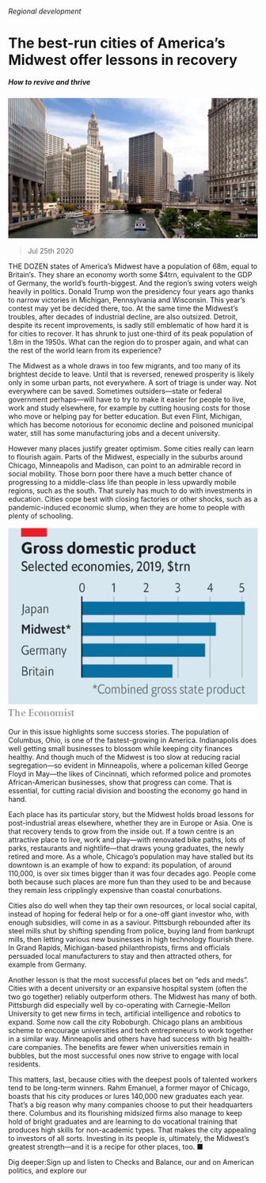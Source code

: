 ###### Regional development

# The best-run cities of America’s Midwest offer lessons in recovery 

##### How to revive and thrive 

![image](images/20200725_LDP502.jpg) 

> Jul 25th 2020 

THE DOZEN states of America’s Midwest have a population of 68m, equal to Britain’s. They share an economy worth some $4trn, equivalent to the GDP of Germany, the world’s fourth-biggest. And the region’s swing voters weigh heavily in politics. Donald Trump won the presidency four years ago thanks to narrow victories in Michigan, Pennsylvania and Wisconsin. This year’s contest may yet be decided there, too. At the same time the Midwest’s troubles, after decades of industrial decline, are also outsized. Detroit, despite its recent improvements, is sadly still emblematic of how hard it is for cities to recover. It has shrunk to just one-third of its peak population of 1.8m in the 1950s. What can the region do to prosper again, and what can the rest of the world learn from its experience?

The Midwest as a whole draws in too few migrants, and too many of its brightest decide to leave. Until that is reversed, renewed prosperity is likely only in some urban parts, not everywhere. A sort of triage is under way. Not everywhere can be saved. Sometimes outsiders—state or federal government perhaps—will have to try to make it easier for people to live, work and study elsewhere, for example by cutting housing costs for those who move or helping pay for better education. But even Flint, Michigan, which has become notorious for economic decline and poisoned municipal water, still has some manufacturing jobs and a decent university.


However many places justify greater optimism. Some cities really can learn to flourish again. Parts of the Midwest, especially in the suburbs around Chicago, Minneapolis and Madison, can point to an admirable record in social mobility. Those born poor there have a much better chance of progressing to a middle-class life than people in less upwardly mobile regions, such as the south. That surely has much to do with investments in education. Cities cope best with closing factories or other shocks, such as a pandemic-induced economic slump, when they are home to people with plenty of schooling.

![image](images/20200725_LDC596.png) 


Our  in this issue highlights some success stories. The population of Columbus, Ohio, is one of the fastest-growing in America. Indianapolis does well getting small businesses to blossom while keeping city finances healthy. And though much of the Midwest is too slow at reducing racial segregation—so evident in Minneapolis, where a policeman killed George Floyd in May—the likes of Cincinnati, which reformed police and promotes African-American businesses, show that progress can come. That is essential, for cutting racial division and boosting the economy go hand in hand.

Each place has its particular story, but the Midwest holds broad lessons for post-industrial areas elsewhere, whether they are in Europe or Asia. One is that recovery tends to grow from the inside out. If a town centre is an attractive place to live, work and play—with renovated bike paths, lots of parks, restaurants and nightlife—that draws young graduates, the newly retired and more. As a whole, Chicago’s population may have stalled but its downtown is an example of how to expand: its population, of around 110,000, is over six times bigger than it was four decades ago. People come both because such places are more fun than they used to be and because they remain less cripplingly expensive than coastal conurbations.

Cities also do well when they tap their own resources, or local social capital, instead of hoping for federal help or for a one-off giant investor who, with enough subsidies, will come in as a saviour. Pittsburgh rebounded after its steel mills shut by shifting spending from police, buying land from bankrupt mills, then letting various new businesses in high technology flourish there. In Grand Rapids, Michigan-based philanthropists, firms and officials persuaded local manufacturers to stay and then attracted others, for example from Germany.

Another lesson is that the most successful places bet on “eds and meds”. Cities with a decent university or an expansive hospital system (often the two go together) reliably outperform others. The Midwest has many of both. Pittsburgh did especially well by co-operating with Carnegie-Mellon University to get new firms in tech, artificial intelligence and robotics to expand. Some now call the city Roboburgh. Chicago plans an ambitious scheme to encourage universities and tech entrepreneurs to work together in a similar way. Minneapolis and others have had success with big health-care companies. The benefits are fewer when universities remain in bubbles, but the most successful ones now strive to engage with local residents.

This matters, last, because cities with the deepest pools of talented workers tend to be long-term winners. Rahm Emanuel, a former mayor of Chicago, boasts that his city produces or lures 140,000 new graduates each year. That’s a big reason why many companies choose to put their headquarters there. Columbus and its flourishing midsized firms also manage to keep hold of bright graduates and are learning to do vocational training that produces high skills for non-academic types. That makes the city appealing to investors of all sorts. Investing in its people is, ultimately, the Midwest’s greatest strength—and it is a recipe for other places, too. ■

Dig deeper:Sign up and listen to Checks and Balance, our  and  on American politics, and explore our 

